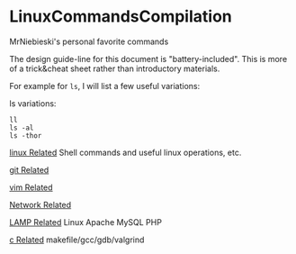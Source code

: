 # LinuxCommandsCompilation
MrNiebieski's personal favorite commands

The design guide-line for this document is "battery-included".
This is more of a trick&cheat sheet rather than introductory materials.

For example for `ls`, I will list a few useful variations:

ls variations:

    ll
    ls -al
    ls -thor

[linux Related](./linux.md) Shell commands and useful linux operations, etc.

[git Related](./git.md)

[vim Related](./vim.md)

[Network Related](./network.md)

[LAMP Related](./LAMP.md) Linux Apache MySQL PHP

[c Related](./c.md) makefile/gcc/gdb/valgrind
